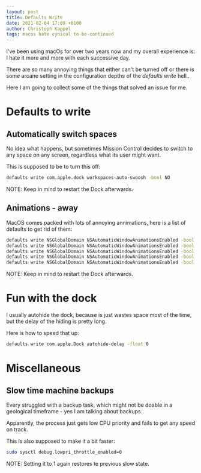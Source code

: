 ```yaml
---
layout: post
title: Defaults Write
date: 2021-02-04 17:09 +0100
author: Christoph Kappel
tags: macos hate cynical to-be-continued
---
```

I've been using macOs for over two years now and my
overall experience is:
I hate it more and more with each successive day.

There are so many annoying things that either can't be
turned off or there is some arcane setting in
the configuration depths of the _defaults write_ hell..

Here I am going to collect some of the things that
solved an issue for me.

Defaults to write
====

Automatically switch spaces
----
No idea what happens, but sometimes Mission Control
decides to switch to any space on any screen, regardless
what its user might want.

This is supposed to be to turn this off:

```bash
defaults write com.apple.dock workspaces-auto-swoosh -bool NO
```

NOTE: Keep in mind to restart the Dock afterwards.

Animations - away
----
MacOS comes packed with lots of annoying annimations,
here is a list of defaults to get rid of them:

```bash
defaults write NSGlobalDomain NSAutomaticWindowAnimationsEnabled -bool false
defaults write NSGlobalDomain NSAutomaticWindowAnimationsEnabled -bool false
defaults write NSGlobalDomain NSAutomaticWindowAnimationsEnabled -bool false
defaults write NSGlobalDomain NSAutomaticWindowAnimationsEnabled -bool false
defaults write NSGlobalDomain NSAutomaticWindowAnimationsEnabled -bool false
```

NOTE: Keep in mind to restart the Dock afterwards.

# Fun with the dock

I usually autohide the dock, because is just wastes space most of the time, but the delay of the
hiding is pretty long.

Here is how to speed that up:

```bash
defaults write com.apple.Dock autohide-delay -float 0
```

Miscellaneous
====

Slow time machine backups
----
Every struggled with a backup task, which might not be doable in a geological timeframe - yes I am
talking about backups.

Apparently, the process just gets low CPU priority and fails to get any speed on track.

This is also supposed to make it a bit faster:

```bash
sudo sysctl debug.lowpri_throttle_enabled=0
```

NOTE: Setting it to 1 again restores te previous slow state.